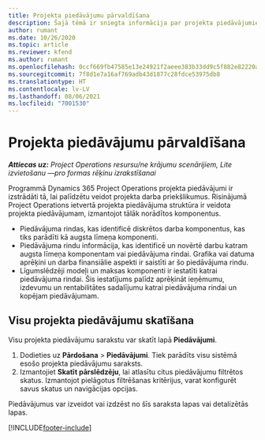 ```yaml
---
title: Projekta piedāvājumu pārvaldīšana
description: Šajā tēmā ir sniegta informācija par projekta piedāvājumiem.
author: rumant
ms.date: 10/26/2020
ms.topic: article
ms.reviewer: kfend
ms.author: rumant
ms.openlocfilehash: 0ccf669fb47585e13e24921f2aeee383b33dd9c5f882e82220a906f9b73bfcc4
ms.sourcegitcommit: 7f8d1e7a16af769adb43d1877c28fdce53975db8
ms.translationtype: HT
ms.contentlocale: lv-LV
ms.lasthandoff: 08/06/2021
ms.locfileid: "7001530"
---
```

# <a name="manage-project-quotes"></a>Projekta piedāvājumu pārvaldīšana

_**Attiecas uz:** Project Operations resursu/ne krājumu scenārijiem, Lite izvietošanu —pro formas rēķinu izrakstīšanai_

Programmā Dynamics 365 Project Operations projekta piedāvājumi ir izstrādāti tā, lai palīdzētu veidot projekta darba priekšlikumus. Risinājumā Project Operations ietvertā projekta piedāvājuma struktūra ir veidota projekta piedāvājumam, izmantojot tālāk norādītos komponentus.

  - Piedāvājuma rindas, kas identificē diskrētos darba komponentus, kas tiks parādīti kā augsta līmeņa komponenti.
  - Piedāvājuma rindu informācija, kas identificē un novērtē darbu katram augsta līmeņa komponentam vai piedāvājuma rindai. Grafika vai datuma aprēķini un darba finansiālie aspekti ir saistīti ar šo piedāvājuma rindu.
  - Līgumslēdzēji modeļi un maksas komponenti ir iestatīti katrai piedāvājuma rindai. Šis iestatījums palīdz aprēķināt ieņēmumu, izdevumu un rentabilitātes sadalījumu katrai piedāvājuma rindai un kopējam piedāvājumam.

## <a name="view-all-project-based-quotes"></a>Visu projekta piedāvājumu skatīšana

Visu projekta piedāvājumu sarakstu var skatīt lapā **Piedāvājumi**. 

1. Dodieties uz **Pārdošana** > **Piedāvājumi**. Tiek parādīts visu sistēmā esošo projekta piedāvājumu saraksts. 
2. Izmantojiet **Skatīt pārslēdzēju**, lai atlasītu citus piedāvājumu filtrētos skatus. Izmantojot pielāgotus filtrēšanas kritērijus, varat konfigurēt savus skatus un navigācijas opcijas.

Piedāvājumus var izveidot vai izdzēst no šīs saraksta lapas vai detalizētās lapas.


[!INCLUDE[footer-include](../../includes/footer-banner.md)]
